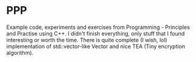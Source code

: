 # PPP
Example code, experiments and exercises from Programming - Principles and Practise using C++. I didn't finish everything, only stuff that I found interesting or worth the time. 
There is quite complete (I wish, lol) implementation of std::vector-like Vector and nice TEA (Tiny encryption algorithm).
